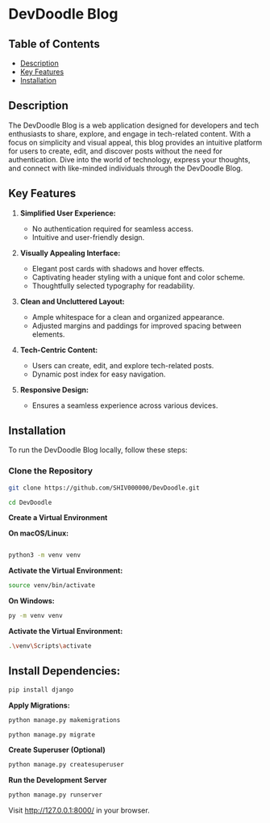 # DevDoodle Blog

## Table of Contents
- [Description](#description)
- [Key Features](#key-features)
- [Installation](#installation)

## Description

The DevDoodle Blog is a web application designed for developers and tech enthusiasts to share, explore, and engage in tech-related content. With a focus on simplicity and visual appeal, this blog provides an intuitive platform for users to create, edit, and discover posts without the need for authentication. Dive into the world of technology, express your thoughts, and connect with like-minded individuals through the DevDoodle Blog.

## Key Features

1. **Simplified User Experience:**
   - No authentication required for seamless access.
   - Intuitive and user-friendly design.

2. **Visually Appealing Interface:**
   - Elegant post cards with shadows and hover effects.
   - Captivating header styling with a unique font and color scheme.
   - Thoughtfully selected typography for readability.

3. **Clean and Uncluttered Layout:**
   - Ample whitespace for a clean and organized appearance.
   - Adjusted margins and paddings for improved spacing between elements.

4. **Tech-Centric Content:**
   - Users can create, edit, and explore tech-related posts.
   - Dynamic post index for easy navigation.

5. **Responsive Design:**
   - Ensures a seamless experience across various devices.

## Installation
To run the DevDoodle Blog locally, follow these steps:

###  Clone the Repository

```bash
git clone https://github.com/SHIV000000/DevDoodle.git
```
```bash
cd DevDoodle
```
**Create a Virtual Environment**

**On macOS/Linux:**
   ```bash

   python3 -m venv venv
   ```
**Activate the Virtual Environment:**
```bash
source venv/bin/activate
 ```
**On Windows:**
```bash
py -m venv venv
```

**Activate the Virtual Environment:**
```bash
.\venv\Scripts\activate
```

## Install Dependencies:

```bash
pip install django
```
**Apply Migrations:**

```bash
python manage.py makemigrations
```

```bash
python manage.py migrate
```
**Create Superuser (Optional)**

 ```bash
python manage.py createsuperuser
```
**Run the Development Server**

```bash
python manage.py runserver
```

Visit http://127.0.0.1:8000/ in your browser.
